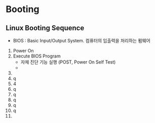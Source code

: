 # Booting





## Linux Booting Sequence
* BIOS : Basic Input/Output System. 컴퓨터의 입출력을 처리하는 펌웨어

1. Power On
2. Execute BIOS Program
    * 자체 진단 기능 실행 (POST, Power On Self Test)
    * 
3. 
4. q
5. 4
6. q
7. q
8. q
9. q
10. q
11. 

